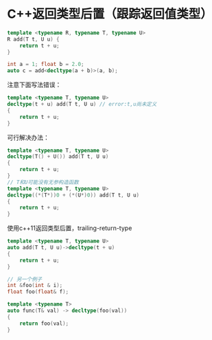 # C++返回类型后置（跟踪返回值类型）

```cpp
template <typename R, typename T, typename U>
R add(T t, U u) {
    return t + u;
}

int a = 1; float b = 2.0;
auto c = add<decltype(a + b)>(a, b);
```

注意下面写法错误：

```cpp
template <typename T, typename U>
decltype(t + u) add(T t, U u) // error:t,u尚未定义
{
    return t + u;
}
```

可行解决办法：

```cpp
template <typename T, typename U>
decltype(T() + U()) add(T t, U u)
{
    return t + u;
}
// T和U可能没有无参构造函数
template <typename T, typename U>
decltype((*(T*))0 + (*(U*)0)) add(T t, U u)
{
    return t + u;
}
```

使用c++11返回类型后置，trailing-return-type

```cpp
template <typename T, typename U>
auto add(T t, U u)->decltype(t + u)
{
    return t + u;
}

// 另一个例子
int &foo(int & i);
float foo(float& f);

template <typename T>
auto func(T& val) -> decltype(foo(val))
{
    return foo(val);
}
```
